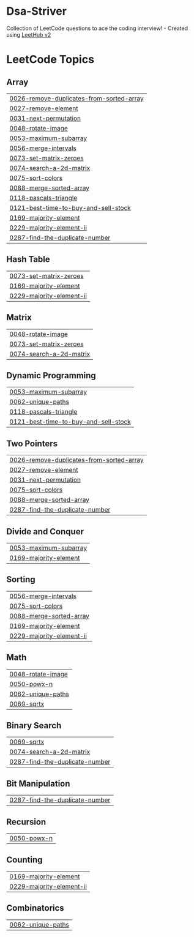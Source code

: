 # Dsa-Striver
Collection of LeetCode questions to ace the coding interview! - Created using [LeetHub v2](https://github.com/arunbhardwaj/LeetHub-2.0)

<!---LeetCode Topics Start-->
# LeetCode Topics
## Array
|  |
| ------- |
| [0026-remove-duplicates-from-sorted-array](https://github.com/hrishikeshsankhla/Dsa-Striver/tree/master/0026-remove-duplicates-from-sorted-array) |
| [0027-remove-element](https://github.com/hrishikeshsankhla/Dsa-Striver/tree/master/0027-remove-element) |
| [0031-next-permutation](https://github.com/hrishikeshsankhla/Dsa-Striver/tree/master/0031-next-permutation) |
| [0048-rotate-image](https://github.com/hrishikeshsankhla/Dsa-Striver/tree/master/0048-rotate-image) |
| [0053-maximum-subarray](https://github.com/hrishikeshsankhla/Dsa-Striver/tree/master/0053-maximum-subarray) |
| [0056-merge-intervals](https://github.com/hrishikeshsankhla/Dsa-Striver/tree/master/0056-merge-intervals) |
| [0073-set-matrix-zeroes](https://github.com/hrishikeshsankhla/Dsa-Striver/tree/master/0073-set-matrix-zeroes) |
| [0074-search-a-2d-matrix](https://github.com/hrishikeshsankhla/Dsa-Striver/tree/master/0074-search-a-2d-matrix) |
| [0075-sort-colors](https://github.com/hrishikeshsankhla/Dsa-Striver/tree/master/0075-sort-colors) |
| [0088-merge-sorted-array](https://github.com/hrishikeshsankhla/Dsa-Striver/tree/master/0088-merge-sorted-array) |
| [0118-pascals-triangle](https://github.com/hrishikeshsankhla/Dsa-Striver/tree/master/0118-pascals-triangle) |
| [0121-best-time-to-buy-and-sell-stock](https://github.com/hrishikeshsankhla/Dsa-Striver/tree/master/0121-best-time-to-buy-and-sell-stock) |
| [0169-majority-element](https://github.com/hrishikeshsankhla/Dsa-Striver/tree/master/0169-majority-element) |
| [0229-majority-element-ii](https://github.com/hrishikeshsankhla/Dsa-Striver/tree/master/0229-majority-element-ii) |
| [0287-find-the-duplicate-number](https://github.com/hrishikeshsankhla/Dsa-Striver/tree/master/0287-find-the-duplicate-number) |
## Hash Table
|  |
| ------- |
| [0073-set-matrix-zeroes](https://github.com/hrishikeshsankhla/Dsa-Striver/tree/master/0073-set-matrix-zeroes) |
| [0169-majority-element](https://github.com/hrishikeshsankhla/Dsa-Striver/tree/master/0169-majority-element) |
| [0229-majority-element-ii](https://github.com/hrishikeshsankhla/Dsa-Striver/tree/master/0229-majority-element-ii) |
## Matrix
|  |
| ------- |
| [0048-rotate-image](https://github.com/hrishikeshsankhla/Dsa-Striver/tree/master/0048-rotate-image) |
| [0073-set-matrix-zeroes](https://github.com/hrishikeshsankhla/Dsa-Striver/tree/master/0073-set-matrix-zeroes) |
| [0074-search-a-2d-matrix](https://github.com/hrishikeshsankhla/Dsa-Striver/tree/master/0074-search-a-2d-matrix) |
## Dynamic Programming
|  |
| ------- |
| [0053-maximum-subarray](https://github.com/hrishikeshsankhla/Dsa-Striver/tree/master/0053-maximum-subarray) |
| [0062-unique-paths](https://github.com/hrishikeshsankhla/Dsa-Striver/tree/master/0062-unique-paths) |
| [0118-pascals-triangle](https://github.com/hrishikeshsankhla/Dsa-Striver/tree/master/0118-pascals-triangle) |
| [0121-best-time-to-buy-and-sell-stock](https://github.com/hrishikeshsankhla/Dsa-Striver/tree/master/0121-best-time-to-buy-and-sell-stock) |
## Two Pointers
|  |
| ------- |
| [0026-remove-duplicates-from-sorted-array](https://github.com/hrishikeshsankhla/Dsa-Striver/tree/master/0026-remove-duplicates-from-sorted-array) |
| [0027-remove-element](https://github.com/hrishikeshsankhla/Dsa-Striver/tree/master/0027-remove-element) |
| [0031-next-permutation](https://github.com/hrishikeshsankhla/Dsa-Striver/tree/master/0031-next-permutation) |
| [0075-sort-colors](https://github.com/hrishikeshsankhla/Dsa-Striver/tree/master/0075-sort-colors) |
| [0088-merge-sorted-array](https://github.com/hrishikeshsankhla/Dsa-Striver/tree/master/0088-merge-sorted-array) |
| [0287-find-the-duplicate-number](https://github.com/hrishikeshsankhla/Dsa-Striver/tree/master/0287-find-the-duplicate-number) |
## Divide and Conquer
|  |
| ------- |
| [0053-maximum-subarray](https://github.com/hrishikeshsankhla/Dsa-Striver/tree/master/0053-maximum-subarray) |
| [0169-majority-element](https://github.com/hrishikeshsankhla/Dsa-Striver/tree/master/0169-majority-element) |
## Sorting
|  |
| ------- |
| [0056-merge-intervals](https://github.com/hrishikeshsankhla/Dsa-Striver/tree/master/0056-merge-intervals) |
| [0075-sort-colors](https://github.com/hrishikeshsankhla/Dsa-Striver/tree/master/0075-sort-colors) |
| [0088-merge-sorted-array](https://github.com/hrishikeshsankhla/Dsa-Striver/tree/master/0088-merge-sorted-array) |
| [0169-majority-element](https://github.com/hrishikeshsankhla/Dsa-Striver/tree/master/0169-majority-element) |
| [0229-majority-element-ii](https://github.com/hrishikeshsankhla/Dsa-Striver/tree/master/0229-majority-element-ii) |
## Math
|  |
| ------- |
| [0048-rotate-image](https://github.com/hrishikeshsankhla/Dsa-Striver/tree/master/0048-rotate-image) |
| [0050-powx-n](https://github.com/hrishikeshsankhla/Dsa-Striver/tree/master/0050-powx-n) |
| [0062-unique-paths](https://github.com/hrishikeshsankhla/Dsa-Striver/tree/master/0062-unique-paths) |
| [0069-sqrtx](https://github.com/hrishikeshsankhla/Dsa-Striver/tree/master/0069-sqrtx) |
## Binary Search
|  |
| ------- |
| [0069-sqrtx](https://github.com/hrishikeshsankhla/Dsa-Striver/tree/master/0069-sqrtx) |
| [0074-search-a-2d-matrix](https://github.com/hrishikeshsankhla/Dsa-Striver/tree/master/0074-search-a-2d-matrix) |
| [0287-find-the-duplicate-number](https://github.com/hrishikeshsankhla/Dsa-Striver/tree/master/0287-find-the-duplicate-number) |
## Bit Manipulation
|  |
| ------- |
| [0287-find-the-duplicate-number](https://github.com/hrishikeshsankhla/Dsa-Striver/tree/master/0287-find-the-duplicate-number) |
## Recursion
|  |
| ------- |
| [0050-powx-n](https://github.com/hrishikeshsankhla/Dsa-Striver/tree/master/0050-powx-n) |
## Counting
|  |
| ------- |
| [0169-majority-element](https://github.com/hrishikeshsankhla/Dsa-Striver/tree/master/0169-majority-element) |
| [0229-majority-element-ii](https://github.com/hrishikeshsankhla/Dsa-Striver/tree/master/0229-majority-element-ii) |
## Combinatorics
|  |
| ------- |
| [0062-unique-paths](https://github.com/hrishikeshsankhla/Dsa-Striver/tree/master/0062-unique-paths) |
<!---LeetCode Topics End-->